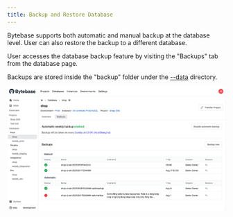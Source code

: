```yaml
---
title: Backup and Restore Database
---
```


Bytebase supports both automatic and manual backup at the database level. User can also restore the backup to a different database.

User accesses the database backup feature by visiting the "Backups" tab from the database page.

Backups are stored inside the "backup" folder under the [--data](/docs/reference/command-line#--data-directory) directory.

![backup-example](/static/docs/backup-example.png)
